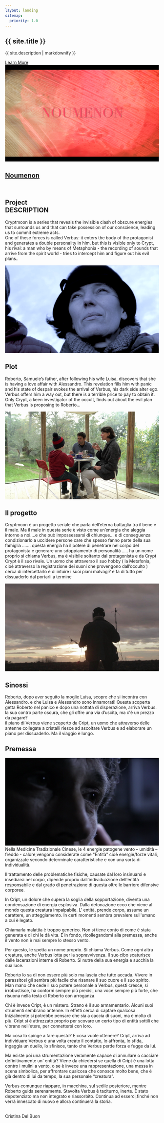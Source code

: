 ```yaml
---
layout: landing 
sitemap:
  priority: 1.0
---
```

<!-- Banner --> 
<section id="banner">
						<div class="inner">
							<h2>{{ site.title }}</h2>
							<p>{{ site.description | markdownify }}</p>
						</div>
						<a href="#two" class="more scrolly">Learn More</a>
</section>
  
<!-- Two -->
<section  id="two" class="wrapper alt style2"> 
<section class="spotlight">
            <div class="image">
            <a href="https://studios.amazon.com/projects/154741#player/179935" > <img src="images/noumenon.png" alt="" /> </a>
            </div>
            <div class="content">
            <h2><a href="https://studios.amazon.com/projects/154741#player/179935" >Noumenon </a></h2> 
			     <p></p>
            </div>
</section>

<section  id="two" class="wrapper alt style2"> 
<section class="spotlight">
            <div class="image">
                <img src="images/pic03.jpg" alt="" />
            </div>
            <div class="content">
	           <h2>Project<br /> DESCRIPTION</h2> 
			     <p>Cryptmoon is a series that reveals the invisible clash of obscure energies that surrounds us and that can take possession of our conscience, leading us to commit extreme acts. 
                 <br/>
                 One of these forces is called Verbus: it enters the body of the protagonist and generates a double personality in him, but this is visible only to Crypt, his rival: a man who by means of Metaphonia - the recording of sounds that arrive from the spirit world - tries to intercept him and figure out his evil plans..</p>
            </div>
</section>
<section class="spotlight">
            <div class="image">
                <img src="images/chiara_mancori_04.png" alt="" />
            </div>
        <div class="content">
            <h2>Plot</h2>
            <p>
            Roberto, Samuele’s father, after following his wife Luisa, discovers that she is having a love affair with Alessandro. This revelation fills him with panic and his state of despair evokes the arrival of Verbus, his dark side alter ego. Verbus offers him a way out, but there is a terrible price to pay to obtain it.
            <br/>
            Only Crypt, a keen investigator of the occult, finds out about the evil plan that Verbus is proposing to Roberto…
            </p>
		</div>
		</section>
		<section class="spotlight">
							<div class="image"><img src="images/colazione.png" alt="" /></div><div class="content">
								<h2>Il progetto</h2>
				<p>Cryptmoon è un progetto seriale che parla  dell’eterna battaglia tra il bene e il male. Ma il male in questa serie  è visto come un’energia che aleggia intorno a noi….e che può impossessarsi di chiunque… e di conseguenza condizionarlo  a uccidere persone care che spesso fanno parte della sua famiglia …….  questa energia ha il potere di penetrare nel corpo del protagonista e generare uno sdoppiamento di personalità ….. ha un nome proprio si chiama Verbus, ma è visibile soltanto dal protagonista e da Crypt Crypt è il suo rivale. Un  uomo che  attraverso il suo hobby ( la Metafonia, cioè attraverso la registrazione dei suoni che provengono dall’occulto ) cerca di intercettarlo e di intuire i suoi piani malvagi?  e fa di tutto per dissuaderlo dal  portarli a termine</p>
							</div>
</section>
<section class="spotlight">
							<div class="image"><img src="images/mario_iaquone_cript_01.jpg" alt="" /></div><div class="content">
								<h2>Sinossi</h2>
								<p>Roberto, dopo aver seguito la moglie Luisa,  scopre che si incontra con  Alessandro. e che Luisa e Alessandro sono innamorati! Questa scoperta getta Roberto nel panico e dopo una nottata di disperazione, arriva Verbus. la sua contro parte oscura, che gli offre una via d’uscita, ma c'è un prezzo da pagare?<br/> il piano di Verbus  viene scoperto da Cript, un uomo che attraverso delle antenne collegate a cristalli riesce ad ascoltare Verbus e ad elaborare un piano per dissuaderlo. Ma il viaggio è lungo.</p>
   							</div>
</section>
<section class="article">

 <h2>Premessa</h2>
<p>                               
<span class="image left"><img src="images/mario_iaquone_01.png" alt="" /></span>         
Nella Medicina Tradizionale Cinese, le 4 energie patogene vento – umidità – freddo - calore,vengono considerate come "Entità" cioè energie/forze vitali, organizzate secondo determinate caratteristiche e con una sorta di individualità.

Il trattamento delle problematiche fisiche, causate dal loro insinuarsi e insediarsi nel corpo, dipende proprio dall'individuazione dell'entità responsabile e dal grado di penetrazione di questa oltre le barriere difensive corporee. 

In Cript,  un dolore che supera la soglia della sopportazione, diventa una condensazione di energia esplosiva. Dalla detonazione  ecco che viene al mondo questa creatura impalpabile. L' entità, prende corpo, assume un carattere, un atteggiamento. In certi momenti sembra prevalere sull'umano a cui è legato. 

Chiamarla malattia è troppo generico. Non si tiene conto di come è stata generata e di chi le dà vita. E in fondo, ricollegandomi alla premessa, anche il vento non è mai sempre lo stesso vento.

Per questo, le spetta un nome proprio. Si chiama Verbus.
Come ogni altra creatura, anche Verbus lotta per la sopravvivenza. Il suo cibo scaturisce  dalle lacerazioni interne di Roberto. Si nutre della sua energia e succhia la sua luce. 

Roberto lo sa di non essere più solo ma lascia che tutto accada. Vivere in parassitosi gli sembra più facile che risanare il suo cuore e il suo spirito. Man mano che cede il suo potere personale a Verbus, questi cresce, si irrobustisce, ha contorni sempre più precisi, una voce sempre più forte, che risuona nella testa di Roberto con arroganza. 

Chi è invece Cript, è un mistero. Strano è il suo armamentario. Alcuni suoi strumenti sembrano antenne. In effetti cerca di captare qualcosa. Inizialmente si potrebbe pensare che sia a caccia di suoni, ma è molto di più. Cript si è attrezzato proprio per  scovare  un certo tipo di entità sottili che vibrano nell'etere, per connettersi con loro. 

Ma cosa lo spinge a fare questo? E cosa vuole ottenere? 
Cript, arriva ad  individuare Verbus e una volta creato il contatto, lo affronta, lo sfida, ingaggia un duello, lo sfinisce, tanto che Verbus perde forza e fugge da lui.

Ma esiste  poi una strumentazione veramente capace di annullare o cacciare definitivamente un' entità? 
Viene da chiedersi se quella di Cript è una lotta contro i mulini a vento, o se è invece una rappresentazione, una messa in scena simbolica, per affrontare qualcosa che  conosce molto bene, che è già dentro di lui da tempo, la sua personale “creatura”. 

Verbus comunque riappare, in macchina, sul sedile posteriore, mentre Roberto guida serenamente. Stavolta  Verbus è  taciturno, inerte. È  stato depotenziato ma non integrato e riassorbito. Continua ad esserci,finché non verrà innescato di nuovo e allora continuerà la storia.

<br>
Cristina Del Buon
</p>


</section>
<!-- Three -->

   